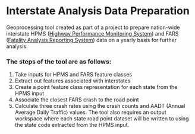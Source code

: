 # Interstate Analysis Data Preparation

Geoprocessing tool created as part of a project to prepare nation-wide interstate HPMS (<a href="https://www.fhwa.dot.gov/policyinformation/hpms.cfm">Highway Performance Monitoring System</a>) and FARS (<a href="https://www.nhtsa.gov/research-data/fatality-analysis-reporting-system-fars">Fatality Analysis Reporting System</a>) data on a yearly basis for further analysis.

### The steps of the tool are as follows:

1. Take inputs for HPMS and FARS feature classes
2. Extract out features associated with interstates
3. Create a point feature class representation for each state from the HPMS input
4. Associate the closest FARS crash to the road point
5. Calculate three crash rates using the crash counts and AADT (Annual Average Daily Traffic) values. The tool also requires an output workspace where each state road point dataset will be written to using the state code extracted from the HPMS input.
